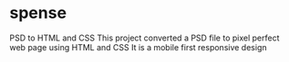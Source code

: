 # spense
PSD to HTML and CSS
This project converted  a PSD file to pixel perfect web page using HTML and CSS
It is a mobile first responsive design
